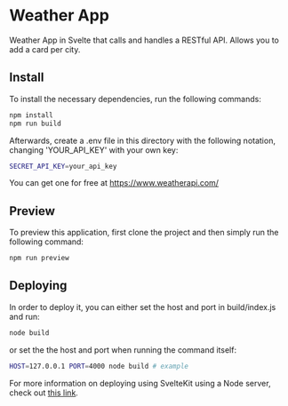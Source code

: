 # Weather App

Weather App in Svelte that calls and handles a RESTful API.
Allows you to add a card per city.

## Install

To install the necessary dependencies, run the following commands:

```bash
npm install
npm run build
```

Afterwards, create a .env file in this directory with the following notation, changing 'YOUR_API_KEY' with your own key:

```bash
SECRET_API_KEY=your_api_key
```

You can get one for free at https://www.weatherapi.com/

## Preview

To preview this application, first clone the project and then simply run the following command:

```bash
npm run preview
```

## Deploying

In order to deploy it, you can either set the host and port in build/index.js and run:

```bash
node build
```

or set the the host and port when running the command itself:

```bash
HOST=127.0.0.1 PORT=4000 node build # example
```

For more information on deploying using SvelteKit using a Node server, check out [this link](https://kit.svelte.dev/docs/adapter-node#deploying).
